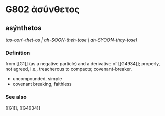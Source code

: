 # G802 ἀσύνθετος

## asýnthetos

_(as-oon'-thet-os | ah-SOON-theh-tose | ah-SYOON-thay-tose)_

### Definition

from [[G1]] (as a negative particle) and a derivative of [[G4934]]; properly, not agreed, i.e., treacherous to compacts; covenant-breaker.

- uncompounded, simple
- covenant breaking, faithless

### See also

[[G1]], [[G4934]]

